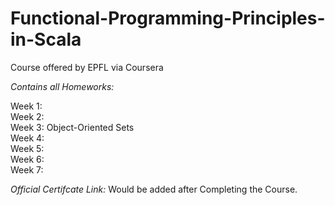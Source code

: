 # Functional-Programming-Principles-in-Scala
Course offered by EPFL via Coursera


*Contains all Homeworks:*  

Week 1:  
Week 2:  
Week 3: Object-Oriented Sets  
Week 4:  
Week 5:  
Week 6:  
Week 7:  

*Official Certifcate Link:* Would be added after Completing the Course.  

